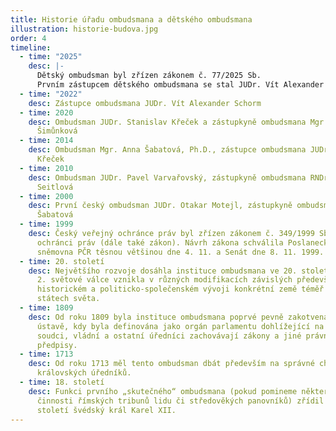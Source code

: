 ```yaml
---
title: Historie úřadu ombudsmana a dětského ombudsmana
illustration: historie-budova.jpg
order: 4
timeline:
  - time: "2025"
    desc: |-
      Dětský ombudsman byl zřízen zákonem č. 77/2025 Sb.
      Prvním zástupcem dětského ombudsmana se stal JUDr. Vít Alexander Schorm
  - time: "2022"
    desc: Zástupce ombudsmana JUDr. Vít Alexander Schorm
  - time: 2020
    desc: Ombudsman JUDr. Stanislav Křeček a zástupkyně ombudsmana Mgr. Monika
      Šimůnková
  - time: 2014
    desc: Ombudsman Mgr. Anna Šabatová, Ph.D., zástupce ombudsmana JUDr. Stanislav
      Křeček
  - time: 2010
    desc: Ombudsman JUDr. Pavel Varvařovský, zástupkyně ombudsmana RNDr. Jitka
      Seitlová
  - time: 2000
    desc: První český ombudsman JUDr. Otakar Motejl, zástupkyně ombudsmana Mgr. Anna
      Šabatová
  - time: 1999
    desc: Český veřejný ochránce práv byl zřízen zákonem č. 349/1999 Sb., o veřejném
      ochránci práv (dále také zákon). Návrh zákona schválila Poslanecká
      sněmovna PČR těsnou většinou dne 4. 11. a Senát dne 8. 11. 1999.
  - time: 20. století
    desc: Největšího rozvoje dosáhla instituce ombudsmana ve 20. století. Zejména po
      2. světové válce vznikla v různých modifikacích závislých především na
      historickém a politicko-společenském vývoji konkrétní země téměř ve 100
      státech světa.
  - time: 1809
    desc: Od roku 1809 byla instituce ombudsmana poprvé pevně zakotvena ve švédské
      ústavě, kdy byla definována jako orgán parlamentu dohlížející na to, jak
      soudci, vládní a ostatní úředníci zachovávají zákony a jiné právní
      předpisy.
  - time: 1713
    desc: Od roku 1713 měl tento ombudsman dbát především na správné chování
      královských úředníků.
  - time: 18. století
    desc: Funkci prvního „skutečného“ ombudsmana (pokud pomineme některé podobné
      činnosti římských tribunů lidu či středověkých panovníků) zřídil v 18.
      století švédský král Karel XII.
---
```

